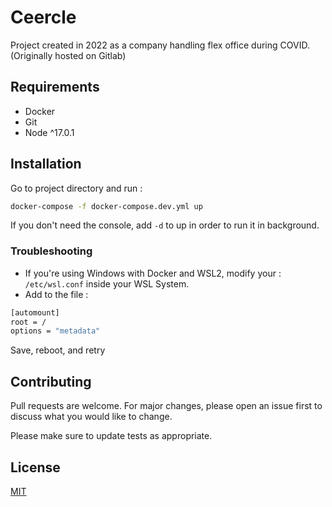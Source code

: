 # Ceercle
Project created in 2022 as a company handling flex office during COVID.
(Originally hosted on Gitlab)

## Requirements

- Docker
- Git
- Node ^17.0.1

## Installation

Go to project directory and run :

```bash
docker-compose -f docker-compose.dev.yml up
```

If you don't need the console, add ```-d``` to up in order to run it in background.


### Troubleshooting

- If you're using Windows with Docker and WSL2, modify your : ```/etc/wsl.conf``` inside your WSL System.
- Add to the file :
```bash
[automount]
root = /
options = "metadata"
```

Save, reboot, and retry

## Contributing

Pull requests are welcome. For major changes, please open an issue first
to discuss what you would like to change.

Please make sure to update tests as appropriate.

## License

[MIT](https://choosealicense.com/licenses/mit/)